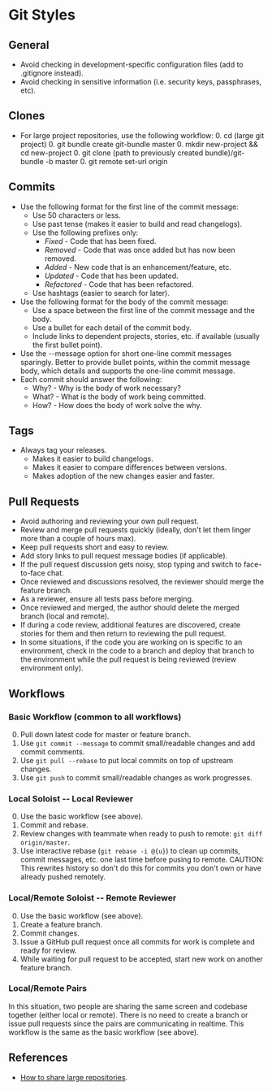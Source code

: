 # Git Styles

## General

- Avoid checking in development-specific configuration files (add to .gitignore instead).
- Avoid checking in sensitive information (i.e. security keys, passphrases, etc).

## Clones

- For large project repositories, use the following workflow:
    0. cd (large git project)
    0. git bundle create git-bundle master
    0. mkdir new-project && cd new-project
    0. git clone (path to previously created bundle)/git-bundle -b master
    0. git remote set-url origin

## Commits

- Use the following format for the first line of the commit message:
    - Use 50 characters or less.
    - Use past tense (makes it easier to build and read changelogs).
    - Use the following prefixes only:
        - *Fixed* - Code that has been fixed.
        - *Removed* - Code that was once added but has now been removed.
        - *Added* - New code that is an enhancement/feature, etc.
        - *Updated* - Code that has been updated.
        - *Refactored* - Code that has been refactored.
    - Use hashtags (easier to search for later).
- Use the following format for the body of the commit message:
    - Use a space between the first line of the commit message and the body.
    - Use a bullet for each detail of the commit body.
    - Include links to dependent projects, stories, etc. if available (usually the first bullet point).
- Use the --message option for short one-line commit messages sparingly. Better to provide bullet points, within the
      commit message body, which details and supports the one-line commit message.
- Each commit should answer the following:
    - Why? - Why is the body of work necessary?
    - What? - What is the body of work being committed.
    - How? - How does the body of work solve the why.

## Tags

- Always tag your releases.
    - Makes it easier to build changelogs.
    - Makes it easier to compare differences between versions.
    - Makes adoption of the new changes easier and faster.

## Pull Requests

- Avoid authoring and reviewing your own pull request.
- Review and merge pull requests quickly (ideally, don't let them linger more than a couple of hours max).
- Keep pull requests short and easy to review.
- Add story links to pull request message bodies (if applicable).
- If the pull request discussion gets noisy, stop typing and switch to face-to-face chat.
- Once reviewed and discussions resolved, the reviewer should merge the feature branch.
- As a reviewer, ensure all tests pass before merging.
- Once reviewed and merged, the author should delete the merged branch (local and remote).
- If during a code review, additional features are discovered, create stories for them and then return to reviewing the
  pull request.
- In some situations, if the code you are working on is specific to an environment, check in the code to a branch
  and deploy that branch to the environment while the pull request is being reviewed (review environment only).

## Workflows

### Basic Workflow (common to all workflows)

0. Pull down latest code for master or feature branch.
0. Use `git commit --message` to commit small/readable changes and add commit comments.
0. Use `git pull --rebase` to put local commits on top of upstream changes.
0. Use `git push` to commit small/readable changes as work progresses.

### Local Soloist -- Local Reviewer

0. Use the basic workflow (see above).
0. Commit and rebase.
0. Review changes with teammate when ready to push to remote: `git diff origin/master`.
0. Use interactive rebase (`git rebase -i @{u}`) to clean up commits, commit messages, etc. one last time before
   pusing to remote. CAUTION: This rewrites history so don't do this for commits you don't own or have already pushed
   remotely.

### Local/Remote Soloist -- Remote Reviewer

0. Use the basic workflow (see above).
0. Create a feature branch.
0. Commit changes.
0. Issue a GitHub pull request once all commits for work is complete and ready for review.
0. While waiting for pull request to be accepted, start new work on another feature branch.

### Local/Remote Pairs

In this situation, two people are sharing the same screen and codebase together (either local or remote). There is no
need to create a branch or issue pull requests since the pairs are communicating in realtime. This workflow is the same
as the basic workflow (see above).

## References

- [How to share large repositories](http://blog.plataformatec.com.br/2013/12/sharing-large-repositories-with-your-team).
